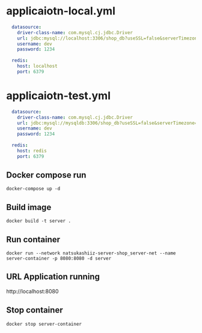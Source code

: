 # applicaiotn-local.yml
```yaml
  datasource:
    driver-class-name: com.mysql.cj.jdbc.Driver
    url: jdbc:mysql://localhost:3306/shop_db?useSSL=false&serverTimezone=UTC
    username: dev
    password: 1234
    
  redis:
    host: localhost
    port: 6379
```

# applicaiotn-test.yml
```yaml
  datasource:
    driver-class-name: com.mysql.cj.jdbc.Driver
    url: jdbc:mysql://mysqldb:3306/shop_db?useSSL=false&serverTimezone=UTC
    username: dev
    password: 1234
    
  redis:
    host: redis
    port: 6379
```

## Docker compose run

```shell
docker-compose up -d
```

## Build image

```shell
docker build -t server .
```

## Run container

```shell
docker run --network natsukashiiz-server-shop_server-net --name server-container -p 8080:8080 -d server
```

## URL Application running

http://localhost:8080

## Stop container
```shell
docker stop server-container
```